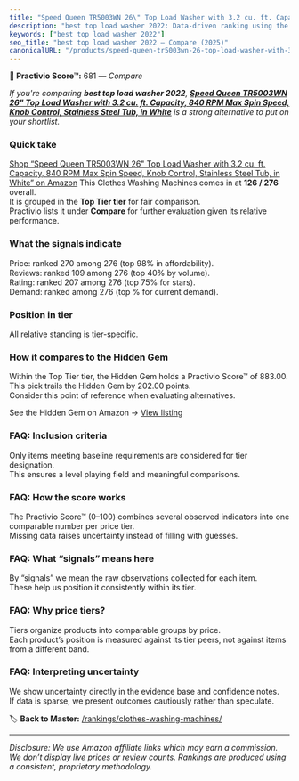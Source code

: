 ```yaml
---
title: "Speed Queen TR5003WN 26\" Top Load Washer with 3.2 cu. ft. Capacity, 840 RPM Max Spin Speed, Knob Control, Stainless Steel Tub, in White"
description: "best top load washer 2022: Data-driven ranking using the Practivio Score™. Positioned by quality, value, demand, findability, momentum."
keywords: ["best top load washer 2022"]
seo_title: "best top load washer 2022 — Compare (2025)"
canonicalURL: "/products/speed-queen-tr5003wn-26-top-load-washer-with-32-cu-ft-capacity-840-rpm-max-spin-speed-knob-control-stainless-steel-tub-in-white-B0866BQV7V/"
---
```


**🛒 Practivio Score™:** 681 — _Compare_


*If you're comparing **best top load washer 2022**, **[Speed Queen TR5003WN 26" Top Load Washer with 3.2 cu. ft. Capacity, 840 RPM Max Spin Speed, Knob Control, Stainless Steel Tub, in White](https://www.amazon.com/dp/B0866BQV7V?tag=practivio-20)** is a strong alternative to put on your shortlist.*
### Quick take
[Shop “Speed Queen TR5003WN 26" Top Load Washer with 3.2 cu. ft. Capacity, 840 RPM Max Spin Speed, Knob Control, Stainless Steel Tub, in White” on Amazon](https://www.amazon.com/dp/B0866BQV7V?tag=practivio-20)
This Clothes Washing Machines comes in at **126 / 276** overall.  
It is grouped in the **Top Tier tier** for fair comparison.  
Practivio lists it under **Compare** for further evaluation given its relative performance.

### What the signals indicate
Price: ranked 270 among 276 (top 98% in affordability).  
Reviews: ranked 109 among 276 (top 40% by volume).  
Rating: ranked 207 among 276 (top 75% for stars).  
Demand: ranked  among 276 (top % for current demand).

### Position in tier
All relative standing is tier-specific.

### How it compares to the Hidden Gem
Within the Top Tier tier, the Hidden Gem holds a Practivio Score™ of 883.00.  
This pick trails the Hidden Gem by 202.00 points.  
Consider this point of reference when evaluating alternatives.  

See the Hidden Gem on Amazon → [View listing](https://www.amazon.com/dp/B089YSKJY6?tag=practivio-20)

### FAQ: Inclusion criteria
Only items meeting baseline requirements are considered for tier designation.  
This ensures a level playing field and meaningful comparisons.

### FAQ: How the score works
The Practivio Score™ (0–100) combines several observed indicators into one comparable number per price tier.  
Missing data raises uncertainty instead of filling with guesses.

### FAQ: What “signals” means here
By “signals” we mean the raw observations collected for each item.  
These help us position it consistently within its tier.

### FAQ: Why price tiers?
Tiers organize products into comparable groups by price.  
Each product’s position is measured against its tier peers, not against items from a different band.

### FAQ: Interpreting uncertainty
We show uncertainty directly in the evidence base and confidence notes.  
If data is sparse, we present outcomes cautiously rather than speculate.

<!-- Missing template for Compare/CompareWithinPriceClass -->


🏷️ **Back to Master:** [/rankings/clothes-washing-machines/](/rankings/clothes-washing-machines/)

---
_Disclosure: We use Amazon affiliate links which may earn a commission. We don’t display live prices or review counts. Rankings are produced using a consistent, proprietary methodology._
